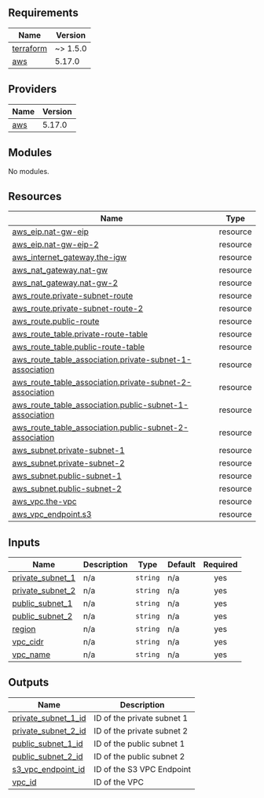## Requirements

| Name | Version |
|------|---------|
| <a name="requirement_terraform"></a> [terraform](#requirement\_terraform) | ~> 1.5.0 |
| <a name="requirement_aws"></a> [aws](#requirement\_aws) | 5.17.0 |

## Providers

| Name | Version |
|------|---------|
| <a name="provider_aws"></a> [aws](#provider\_aws) | 5.17.0 |

## Modules

No modules.

## Resources

| Name | Type |
|------|------|
| [aws_eip.nat-gw-eip](https://registry.terraform.io/providers/hashicorp/aws/5.17.0/docs/resources/eip) | resource |
| [aws_eip.nat-gw-eip-2](https://registry.terraform.io/providers/hashicorp/aws/5.17.0/docs/resources/eip) | resource |
| [aws_internet_gateway.the-igw](https://registry.terraform.io/providers/hashicorp/aws/5.17.0/docs/resources/internet_gateway) | resource |
| [aws_nat_gateway.nat-gw](https://registry.terraform.io/providers/hashicorp/aws/5.17.0/docs/resources/nat_gateway) | resource |
| [aws_nat_gateway.nat-gw-2](https://registry.terraform.io/providers/hashicorp/aws/5.17.0/docs/resources/nat_gateway) | resource |
| [aws_route.private-subnet-route](https://registry.terraform.io/providers/hashicorp/aws/5.17.0/docs/resources/route) | resource |
| [aws_route.private-subnet-route-2](https://registry.terraform.io/providers/hashicorp/aws/5.17.0/docs/resources/route) | resource |
| [aws_route.public-route](https://registry.terraform.io/providers/hashicorp/aws/5.17.0/docs/resources/route) | resource |
| [aws_route_table.private-route-table](https://registry.terraform.io/providers/hashicorp/aws/5.17.0/docs/resources/route_table) | resource |
| [aws_route_table.public-route-table](https://registry.terraform.io/providers/hashicorp/aws/5.17.0/docs/resources/route_table) | resource |
| [aws_route_table_association.private-subnet-1-association](https://registry.terraform.io/providers/hashicorp/aws/5.17.0/docs/resources/route_table_association) | resource |
| [aws_route_table_association.private-subnet-2-association](https://registry.terraform.io/providers/hashicorp/aws/5.17.0/docs/resources/route_table_association) | resource |
| [aws_route_table_association.public-subnet-1-association](https://registry.terraform.io/providers/hashicorp/aws/5.17.0/docs/resources/route_table_association) | resource |
| [aws_route_table_association.public-subnet-2-association](https://registry.terraform.io/providers/hashicorp/aws/5.17.0/docs/resources/route_table_association) | resource |
| [aws_subnet.private-subnet-1](https://registry.terraform.io/providers/hashicorp/aws/5.17.0/docs/resources/subnet) | resource |
| [aws_subnet.private-subnet-2](https://registry.terraform.io/providers/hashicorp/aws/5.17.0/docs/resources/subnet) | resource |
| [aws_subnet.public-subnet-1](https://registry.terraform.io/providers/hashicorp/aws/5.17.0/docs/resources/subnet) | resource |
| [aws_subnet.public-subnet-2](https://registry.terraform.io/providers/hashicorp/aws/5.17.0/docs/resources/subnet) | resource |
| [aws_vpc.the-vpc](https://registry.terraform.io/providers/hashicorp/aws/5.17.0/docs/resources/vpc) | resource |
| [aws_vpc_endpoint.s3](https://registry.terraform.io/providers/hashicorp/aws/5.17.0/docs/resources/vpc_endpoint) | resource |

## Inputs

| Name | Description | Type | Default | Required |
|------|-------------|------|---------|:--------:|
| <a name="input_private_subnet_1"></a> [private\_subnet\_1](#input\_private\_subnet\_1) | n/a | `string` | n/a | yes |
| <a name="input_private_subnet_2"></a> [private\_subnet\_2](#input\_private\_subnet\_2) | n/a | `string` | n/a | yes |
| <a name="input_public_subnet_1"></a> [public\_subnet\_1](#input\_public\_subnet\_1) | n/a | `string` | n/a | yes |
| <a name="input_public_subnet_2"></a> [public\_subnet\_2](#input\_public\_subnet\_2) | n/a | `string` | n/a | yes |
| <a name="input_region"></a> [region](#input\_region) | n/a | `string` | n/a | yes |
| <a name="input_vpc_cidr"></a> [vpc\_cidr](#input\_vpc\_cidr) | n/a | `string` | n/a | yes |
| <a name="input_vpc_name"></a> [vpc\_name](#input\_vpc\_name) | n/a | `string` | n/a | yes |

## Outputs

| Name | Description |
|------|-------------|
| <a name="output_private_subnet_1_id"></a> [private\_subnet\_1\_id](#output\_private\_subnet\_1\_id) | ID of the private subnet 1 |
| <a name="output_private_subnet_2_id"></a> [private\_subnet\_2\_id](#output\_private\_subnet\_2\_id) | ID of the private subnet 2 |
| <a name="output_public_subnet_1_id"></a> [public\_subnet\_1\_id](#output\_public\_subnet\_1\_id) | ID of the public subnet 1 |
| <a name="output_public_subnet_2_id"></a> [public\_subnet\_2\_id](#output\_public\_subnet\_2\_id) | ID of the public subnet 2 |
| <a name="output_s3_vpc_endpoint_id"></a> [s3\_vpc\_endpoint\_id](#output\_s3\_vpc\_endpoint\_id) | ID of the S3 VPC Endpoint |
| <a name="output_vpc_id"></a> [vpc\_id](#output\_vpc\_id) | ID of the VPC |